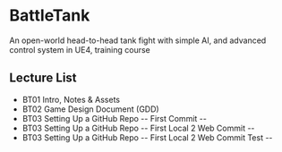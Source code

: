 # BattleTank
An open-world head-to-head tank fight with simple AI, and advanced control system in UE4, training course

## Lecture List
* BT01 Intro, Notes & Assets
* BT02 Game Design Document (GDD)
* BT03 Setting Up a GitHub Repo -- First Commit --
* BT03 Setting Up a GitHub Repo -- First Local 2 Web Commit --
* BT03 Setting Up a GitHub Repo -- First Local 2 Web Commit Test --
